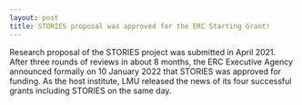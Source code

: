```yaml
---
layout: post
title: STORIES proposal was approved for the ERC Starting Grant!
---
```


Research proposal of the STORIES project was submitted in April 2021. After three rounds of reviews in about 8 months, the ERC Executive Agency announced formally on 10 January 2022 that STORIES was approved for funding. As the host institute, LMU released the news of its four successful grants including STORIES on the same day.

